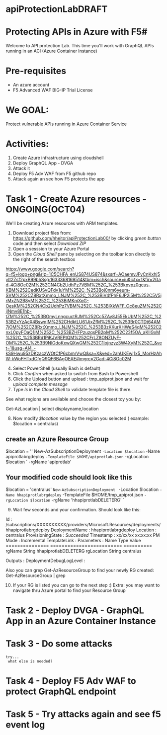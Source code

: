 # apiProtectionLabDRAFT
# Protecting APIs in Azure  with F5#

Welcome to API protection Lab. This time you'll work with GraphQL APIs running in an ACI (Azure Container Instance)

# Pre-requisites
- An azure account
- F5 Advanced WAF BIG-IP Trial License

# We GOAL: #

Protect vulnerable APIs running in Azure Container Service

# Activities: #

1. Create Azure infrastructure using cloudshell
2. Deploy GraphQL App - DVGA
3. Attack it
4. Deploy F5 Adv WAF from F5 github repo
5. Attack again an see how F5 protects the app

# Task 1 -  Create Azure resources - ONGOING(OCT04)

We'll be  creating Azure resources with ARM templates. 

1. Download project files from: https://github.com/hheitor/apiProtectionLab00/ by clicking *green button* code and then select *Download ZIP*
2. Open a sesssion to your Azure Portal
3. Open the *Cloud Shell* pane by selecting on the toolbar icon directly to the right of the search textbox

  https://www.google.com/search?q=f5+logo+png&rlz=1C5CHFA_enUS874US874&sxsrf=AOaemvJFvCnKxhj5yIt2Zsf2pxB99bhSsg:1633368169514&tbm=isch&source=iu&ictx=1&fir=2Gad-4Ci8Oc02M%252CN4Cb2UdhPz7VBM%252C_%253Bkpvpz0qeus-KBM%252CedKUSvQFdv1uYM%252C_%253Boj0nm6yeum-SVM%252CZ8RxtXmmo_LNJM%252C_%253BiV4fPhF6JP2i5M%252C5V5jrMxZN2B8yM%252C_%253BiMKniXqG-OesKM%252CN4Cb2UdhPz7VBM%252C_%253BlXkWFF_Oc8euZM%252CjlNmv8E1hb-tZM%252C_%253BGmyLnngcuctRJM%252Cc5ZAy8J55EkUbM%252C_%253B2xYzAcX4BswqIM%252CHdktLU61JjxZfM%252C_%253Br0CTDt64AM7jOM%252CZ8RxtXmmo_LNJM%252C_%253B3zKKurXHWeS4qM%252C2nxL0pyFOaQ1jM%252C_%253BZHFPzuzqsPB2pM%252C23f5OA_aKlIGxM%252C_%253BRd1PiKJVREPtQM%252CFrLZ8ONZUyF-OM%252C_%253B9NlGdoKxwQXwGM%252C1Iojnzyz3W4XyM%252C_&vet=1&usg=AI4_-kS9Hwu95zDKzaczWOtCfP6cbmrVwQ&sa=X&ved=2ahUKEwj1x5_MorHzAhW-kWoFHTxdCfgQ9QF6BAgOEAE#imgrc=2Gad-4Ci8Oc02M

  
4. Select PowerShell (usually Bash is default)
5. Click  *Confirm* when asked to switch from Bash to Powershell 
6. Click the Upload button and upload : tmp_apiprot.json and wait for *upload complete message*
7. Type *ls* in the *Cloud Shell* to validate template file is there.

See what regions are available and choose the closest toy you by:

Get-AzLocation | select displayname,location


8. Now modify *$location* value by the region you selected ( example: $location = centralus)

 ## create an Azure Resource Group

$location = '<Azure region>'
New-AzSubscriptionDeployment `
  -Location $location `
  -Name <YOUR INITIALS HERE>apiprotlabrgdeploy `
  -TemplateFile $HOME/apiprotlab.json `
  -rgLocation $location `
  -rgName '<YOUR INITIALS HERE>apiprotlab'

 ## Your modified code should look like this  ##

$location = 'centralus'
`New-AzSubscriptionDeployment `
  -Location $location `
  -Name hhapiprotlabrgdeploy `
  -TemplateFile $HOME/tmp_apiprot.json `
  -rgLocation $location `
  -rgName 'hhapiprotlabDELETERG' `

  9. Wait few seconds and your confirmation. Should look like this:

   Id                      : /subscriptions/XXXXXXXXXX/providers/Microsoft.Resources/deployments/hhapiprotlabrgdeploy
DeploymentName          : hhapiprotlabrgdeploy
Location                : centralus
ProvisioningState       : *Succeeded*
Timestamp               : xx/xx/xx xx:xx:xx PM
Mode                    : Incremental
TemplateLink            :
Parameters              :
                          Name             Type                       Value
                          ===============  =========================  ==========
                          rgName           String                     hhapiprotlabDELETERG
                          rgLocation       String                     centralus

Outputs                 :
DeploymentDebugLogLevel :

Also you can grep  Get-AzResourceGroup  to find your newly RG created:  Get-AzResourceGroup | grep <RGname>

10. If your RG is listed you can go to the next step :)
  Extra: you may want to navigate thru Azure portal to find your Resource Group



  # Task 2 -  Deploy DVGA - GraphQL App in an Azure Container Instance
  # Task 3 -  Do some attacks
    try...
     what else is needed?
  # Task 4 - Deploy F5 Adv WAF to protect GraphQL endpoint
  # Task 5 - Try attacks again and see f5 event log
